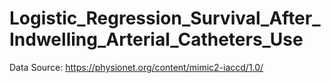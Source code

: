 # Logistic_Regression_Survival_After_Indwelling_Arterial_Catheters_Use

Data Source: https://physionet.org/content/mimic2-iaccd/1.0/

